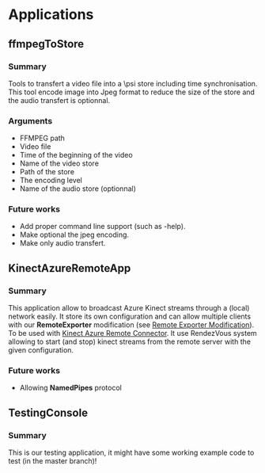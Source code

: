 # Applications

## ffmpegToStore
### Summary
Tools to transfert a video file into a \\psi store including time synchronisation. This tool encode image into Jpeg format to reduce the size of the store and the audio transfert is optionnal.
### Arguments
* FFMPEG path
* Video file
* Time of the beginning of the video
* Name of the video store
* Path of the store
* The encoding level
* Name of the audio store (optionnal)
### Future works
* Add proper command line support (such as -help).
* Make optional the jpeg encoding.
* Make only audio transfert.

## KinectAzureRemoteApp
### Summary
This application allow to broadcast Azure Kinect streams through a (local) network easily. It store its own configuration and can allow multiple clients with our **RemoteExporter** modification (see [Remote Exporter Modification](../RemoteExporterModification.md)). 
To be used with [Kinect Azure Remote Connector](../Components/KinectAzureRemoteConnector/README.md).
It use RendezVous system allowing to start (and stop) kinect streams from the remote server with the given configuration.
### Future works
* Allowing **NamedPipes** protocol

## TestingConsole
### Summary
This is our testing application, it might have some working example code to test (in the master branch)!